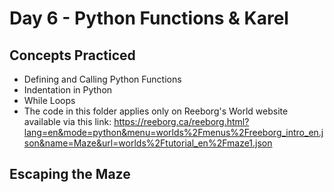 # Day 6 - Python Functions & Karel
## Concepts Practiced
- Defining and Calling Python Functions
- Indentation in Python
- While Loops
- The code in this folder applies only on Reeborg's World website available via this link:
https://reeborg.ca/reeborg.html?lang=en&mode=python&menu=worlds%2Fmenus%2Freeborg_intro_en.json&name=Maze&url=worlds%2Ftutorial_en%2Fmaze1.json
## Escaping the Maze